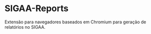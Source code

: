 # SIGAA-Reports

Extensão para navegadores baseados em Chromium para geração de relatórios no SIGAA.

